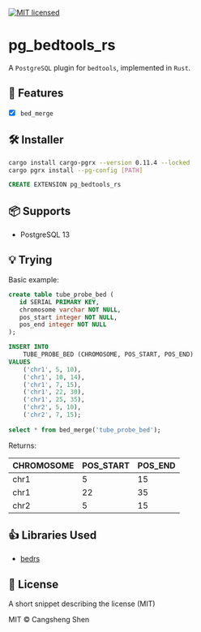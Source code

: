 [![MIT licensed](https://img.shields.io/badge/license-MIT-blue.svg)](./LICENSE.md)

# pg_bedtools_rs

A `PostgreSQL` plugin for `bedtools`, implemented in `Rust`.

## 🌟 Features

- [x] `bed_merge`

## 🛠️ Installer

```bash
cargo install cargo-pgrx --version 0.11.4 --locked
cargo pgrx install --pg-config [PATH]
```

```sql
CREATE EXTENSION pg_bedtools_rs
```

## 📦 Supports

- PostgreSQL 13

## 💡 Trying

Basic example:

```sql
create table tube_probe_bed (
   id SERIAL PRIMARY KEY,
   chromosome varchar NOT NULL,
   pos_start integer NOT NULL,
   pos_end integer NOT NULL
);

INSERT INTO
	TUBE_PROBE_BED (CHROMOSOME, POS_START, POS_END)
VALUES
	('chr1', 5, 10),
	('chr1', 10, 14),
	('chr1', 7, 15),
	('chr1', 22, 30),
	('chr1', 25, 35),
	('chr2', 5, 10),
	('chr2', 7, 15);
	
select * from bed_merge('tube_probe_bed');
```

Returns:

| CHROMOSOME | POS_START | POS_END |
|------------|-----------|---------|
| chr1       | 5         | 15      |
| chr1       | 22        | 35      |
| chr2       | 5         | 15      |

## 👍 Libraries Used

* [bedrs](https://github.com/noamteyssier/bedrs)

## 📝 License

A short snippet describing the license (MIT)

MIT © Cangsheng Shen